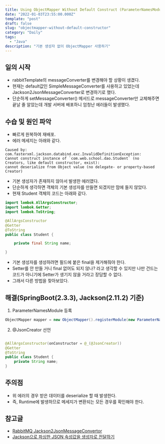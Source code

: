 ```yaml
---
title: Using ObjectMapper Without Default Construct (ParameterNamesModule)
date: "2022-01-03T23:55:00.000Z"
template: "post"
draft: false
slug: "objectmapper-without-default-constructor"
category: "Daily"
tags:
  - "Java"
description: "기본 생성자 없이 ObjectMapper 사용하기"
---
```


## 일의 시작
- rabbitTemplate의 messageConverter를 변경해야 할 상황이 생겼다.
- 현재는 default값인 SimpleMessageConverter를 사용하고 있었는데 Jackson2JsonMessageConverter로 변경하기로 했다.
- 단순하게 setMessageConverter() 메서드로 messageConverter만 교체해주면 끝날 줄 알았는데 개발 서버에 배포하니 엄청난 에러들이 발생했다.

## 수습 및 원인 파악
- 빠르게 원복하여 재배포.
- 에러 메세지는 아래와 같다.
```
Caused by: com.fasterxml.jackson.databind.exc.InvalidDefinitionException: 
Cannot construct instance of `com.web.school.dao.Student` (no Creators, like default constructor, exist): 
cannot deserialize from Object value (no delegate- or property-based Creator)
```
- 기본 생성자가 존재하지 않아서 발생한 에러였다.
- 단순하게 생각하면 객체의 기본 생성자를 만들면 되겠지만 맘에 들지 않았다.
- 현재 Student 객체의 코드는 아래와 같다.

```java
import lombok.AllArgsConstructor;
import lombok.Getter;
import lombok.ToString;

@AllArgsConstructor
@Getter
@ToString
public class Student {

    private final String name;

}
```

- 기본 생성자를 생성하려면 필드에 붙은 final을 제거해줘야 한다.
- Setter를 안 만들 거니 final 없어도 되지 않나? 라고 생각할 수 있지만 나만 건드는 코드가 아니기에 Setter가 생기지 않을 거라고 장담할 수 없다.
- 그래서 다른 방법을 찾아보았다.

## 해결(SpringBoot(2.3.3), Jackson(2.11.2) 기준)

1. ParameterNamesModule 등록
```java
ObjectMapper mapper = new ObjectMapper().registerModule(new ParameterNamesModule());
```
2. @JsonCreator 선언
```java

@AllArgsConstructor(onConstructor = @_(@JsonCreator))
@Getter
@ToString
public class Student {
    private String name;
}
```

## 주의점
- 위 에러의 경우 받은 데이터를 deserialize 할 때 발생한다.
- 즉, Runtime에 발생하므로 메세지가 변환되는 모든 경우를 확인해야 한다.

## 참고글
- [RabbitMQ Jackson2JsonMessageConvertor](https://minholee93.tistory.com/entry/RabbitMQ-Jackson2JsonMessageConvertor)
- [Jackson으로 파싱한 JSON 속성값을 생성자로 전달하기](https://blog.benelog.net/jackson-with-constructor.html)
